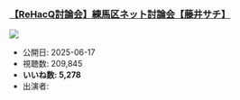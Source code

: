 ### [【ReHacQ討論会】練馬区ネット討論会【藤井サチ】](https://www.youtube.com/watch?v=AfXsLzq8_MM)
[![](https://img.youtube.com/vi/AfXsLzq8_MM/sddefault.jpg)](https://www.youtube.com/watch?v=AfXsLzq8_MM)
-   公開日: 2025-06-17
-   視聴数: 209,845
-   **いいね数: 5,278**
-   出演者: 

